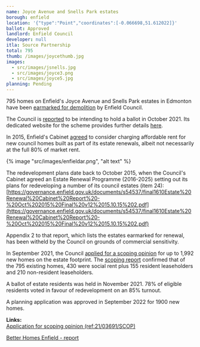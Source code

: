 ```yaml
---
name: Joyce Avenue and Snells Park estates
borough: enfield
location: '{"type":"Point","coordinates":[-0.066698,51.612022]}'
ballot: Approved 
landlord: Enfield Council
developer: null
itla: Source Partnership
total: 795
thumb: /images/joycethumb.jpg
images:
  - src/images/jsnells.jpg
  - src/images/joyce3.png
  - src/images/joyce5.jpg
planning: Pending
---
```

795 homes on Enfield's Joyce Avenue and Snells Park estates in Edmonton have been [earmarked for demolition](https://new.enfield.gov.uk/services/housing/housing-development-and-renewal/joyce-avenue-and-snells-park-leaflet-housing.pdf) by Enfield Council.

The Council is [reported](https://enfielddispatch.co.uk/major-estate-plans-to-go-to-vote/) to be intending to hold a ballot in October 2021. Its dedicated website for the scheme provides further details [here](http://www.joyceandsnells.co.uk/).

In 2015, Enfield's Cabinet [agreed](https://governance.enfield.gov.uk/documents/g9278/Public%20reports%20pack%2018th-Nov-2015%2020.15%20Cabinet.pdf?T=10) to consider charging affordable rent for new council homes built as part of its estate renewals, albeit not necessarily at the full 80% of market rent.

{% image "src/images/enfieldar.png", "alt text" %}

The redevelopment plans date back to October 2015, when the Council's Cabinet agreed an Estate Renewal Programme (2016-2025) setting out its plans for redeveloping a number of its council estates (item 24):
[https://governance.enfield.gov.uk/documents/s54537/final1610Estate%20Renewal%20Cabinet%20Report%20-%20Oct%202015%20Final%20v12%2015.10.15%202.pdf](https://governance.enfield.gov.uk/documents/s54537/final1610Estate%20Renewal%20Cabinet%20Report%20-%20Oct%202015%20Final%20v12%2015.10.15%202.pdf)

Appendix 2 to that report, which lists the estates earmarked for renewal, has been witheld by the Council on grounds of commercial sensitivity.

In September 2021, the Council [applied for a scoping opinion](https://planningandbuildingcontrol.enfield.gov.uk/online-applications/simpleSearchResults.do?action=firstPage) for up to 1,992 new homes on the estate footprint. The [scoping report](https://planningandbuildingcontrol.enfield.gov.uk/online-applications/files/757E9B87467516101DC9D4D98221C1EA/pdf/21_03691_SCOP-Scoping_Opinion-2532448.pdf) confirmed that of the 795 existing homes, 430 were social rent plus 155 resident leaseholders and 210 non-resident leaseholders.

A ballot of estate residents was held in November 2021. 78% of eligible residents voted in favour of redevelopment on an 85% turnout.

A planning application was approved in September 2022 for 1900 new homes.

__Links:__  
[Application for scoping opinion (ref:21/03691/SCOP)](https://planningandbuildingcontrol.enfield.gov.uk/online-applications/simpleSearchResults.do?action=firstPage)

[Better Homes Enfield - report](https://betterhomes-enfield.org/2022/11/28/the-demolition-of-joyce-avenue-snells-park/)